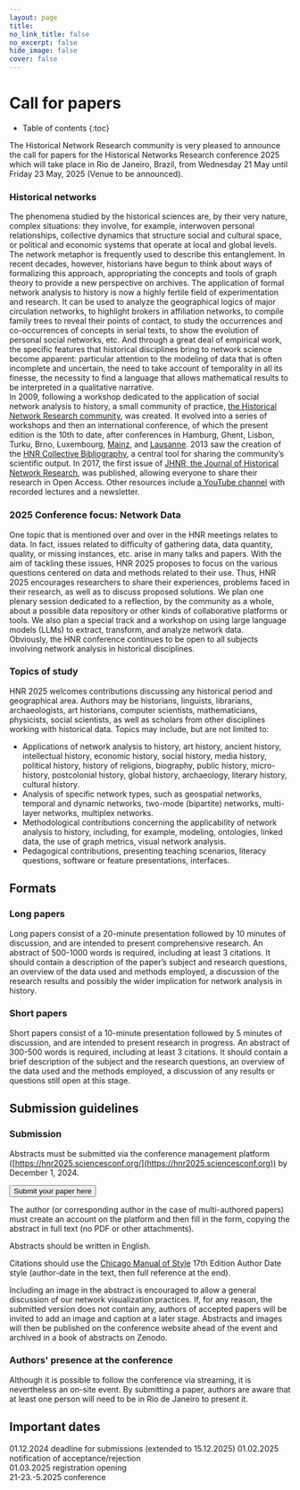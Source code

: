 ```yaml
---
layout: page
title: 
no_link_title: false 
no_excerpt: false 
hide_image: false
cover: false
---
```


# Call for papers

* Table of contents
{:toc}

The Historical Network Research community is very pleased to announce the call for papers for the Historical Networks Research conference 2025 which will take place in Rio de Janeiro, Brazil, from Wednesday 21 May until Friday 23 May, 2025 (Venue to be announced).  

### Historical networks

The phenomena studied by the historical sciences are, by their very nature, complex situations: they involve, for example, interwoven personal relationships, collective dynamics that structure social and cultural space, or political and economic systems that operate at local and global levels. The network metaphor is frequently used to describe this entanglement. In recent decades, however, historians have begun to think about ways of formalizing this approach, appropriating the concepts and tools of graph theory to provide a new perspective on archives. The application of formal network analysis to history is now a highly fertile field of experimentation and research. It can be used to analyze the geographical logics of major circulation networks, to highlight brokers in affiliation networks, to compile family trees to reveal their points of contact, to study the occurrences and co-occurrences of concepts in serial texts, to show the evolution of personal social networks, etc. And through a great deal of empirical work, the specific features that historical disciplines bring to network science become apparent: particular attention to the modeling of data that is often incomplete and uncertain, the need to take account of temporality in all its finesse, the necessity to find a language that allows mathematical results to be interpreted in a qualitative narrative.  
In 2009, following a workshop dedicated to the application of social network analysis to history, a small community of practice, [the Historical Network Research community](http://www.historicalnetworkresearch.org), was created. It evolved into a series of workshops and then an international conference, of which the present edition is the 10th to date, after conferences in Hamburg, Ghent, Lisbon, Turku, Brno, Luxembourg, [Mainz](https://graphentechnologien.hypotheses.org/tagungen/graphentechnologien-2023), and [Lausanne](https://historicalnetworkresearch.github.io/lausanne/). 2013 saw the creation of the [HNR Collective Bibliography](https://www.zotero.org/groups/209983/historical_network_research), a central tool for sharing the community’s scientific output. In 2017, the first issue of [JHNR, the Journal of Historical Network Research](https://jhnr.net/), was published, allowing everyone to share their research in Open Access. Other resources include [a YouTube channel](https://www.youtube.com/channel/UC2QFG7uIVxkFQ3xZbohKl-Q) with recorded lectures and a newsletter.  

### 2025 Conference focus: Network Data
One topic that is mentioned over and over in the HNR meetings relates to data. In fact, issues related to difficulty of gathering data, data quantity, quality, or missing instances, etc. arise in many talks and papers. With the aim of tackling these issues, HNR 2025 proposes to focus on the various questions centered on data and methods related to their use. Thus, HNR 2025 encourages researchers to share their experiences, problems faced in their research, as well as to discuss proposed solutions. We plan one plenary session dedicated to a reflection, by the community as a whole, about a possible data repository or other kinds of collaborative platforms or tools. We also plan a special track and a workshop on using large language models (LLMs) to extract, transform, and analyze network data.  
Obviously, the HNR conference continues to be open to all subjects involving network analysis in historical disciplines.  

### Topics of study
HNR 2025 welcomes contributions discussing any historical period and geographical area. Authors may be historians, linguists, librarians, archaeologists, art historians, computer scientists, mathematicians, physicists, social scientists, as well as scholars from other disciplines working with historical data. Topics may include, but are not limited to:
* Applications of network analysis to history, art history, ancient history, intellectual history, economic history, social history, media history, political history, history of religions, biography, public history, micro-history, postcolonial history, global history, archaeology, literary history, cultural history.
* Analysis of specific network types, such as geospatial networks, temporal and dynamic networks, two-mode (bipartite) networks, multi-layer networks, multiplex networks.
* Methodological contributions concerning the applicability of network analysis to history, including, for example, modeling, ontologies, linked data, the use of graph metrics, visual network analysis.
* Pedagogical contributions, presenting teaching scenarios, literacy questions, software or feature presentations, interfaces.

## Formats
### Long papers
Long papers consist of a 20-minute presentation followed by 10 minutes of discussion, and are intended to present comprehensive research. An abstract of 500-1000 words is required, including at least 3 citations. It should contain a description of the paper’s subject and research questions, an overview of the data used and methods employed, a discussion of the research results and possibly the wider implication for network analysis in history.  

### Short papers
Short papers consist of a 10-minute presentation followed by 5 minutes of discussion, and are intended to present research in progress. An abstract of 300-500 words is required, including at least 3 citations. It should contain a brief description of the subject and the research questions, an overview of the data used and the methods employed, a discussion of any results or questions still open at this stage.  

## Submission guidelines
### Submission
Abstracts must be submitted via the conference management platform ([https://hnr2025.sciencesconf.org/](https://hnr2025.sciencesconf.org)) by December 1, 2024.  

<button class="button button1" onclick="window.location.href='https://hnr2025.sciencesconf.org/';">Submit your paper here</button>

The author (or corresponding author in the case of multi-authored papers) must create an account on the platform and then fill in the form, copying the abstract in full text (no PDF or other attachments).  

Abstracts should be written in English.  

Citations should use the [Chicago Manual of Style](https://www.chicagomanualofstyle.org/home.html) 17th Edition Author Date style (author-date in the text, then full reference at the end).

Including an image in the abstract is encouraged to allow a general discussion of our network visualization practices. If, for any reason, the submitted version does not contain any, authors of accepted papers will be invited to add an image and caption at a later stage. Abstracts and images will then be published on the conference website ahead of the event and archived in a book of abstracts on Zenodo.  

### Authors' presence at the conference
Although it is possible to follow the conference via streaming, it is nevertheless an on-site event. By submitting a paper, authors are aware that at least one person will need to be in Rio de Janeiro to present it.

## Important dates
01.12.2024 deadline for submissions (extended to 15.12.2025)
01.02.2025 notification of acceptance/rejection  
01.03.2025 registration opening  
21-23.-5.2025 conference  



